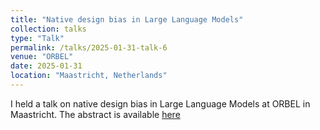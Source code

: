 ```yaml
---
title: "Native design bias in Large Language Models"
collection: talks
type: "Talk"
permalink: /talks/2025-01-31-talk-6
venue: "ORBEL"
date: 2025-01-31
location: "Maastricht, Netherlands"
---
```


I held a talk on native design bias in Large Language Models at ORBEL in Maastricht.  The abstract is available [here](https://www.maastrichtuniversity.nl/file/booklet-abstractpdf)
